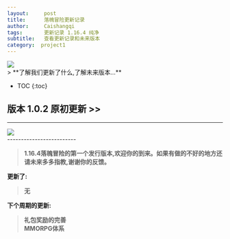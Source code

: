 ```yaml
---
layout:     post
title:      落魄冒险更新记录
author:     Caishangqi
tags: 		更新记录 1.16.4 纯净
subtitle:  	查看更新记录和未来版本
category:  project1
---
```

<!-- Start Writing Below in Markdown -->
<div align=left>
<img src= "https://s3.ax1x.com/2020/12/19/rtzY0H.png" />
</div>
> **了解我们更新了什么,了解未来版本...**


* TOC
{:toc}



## 版本 1.0.2 原初更新 >>

-------------------------
<div align=left>
<img src= "https://s3.ax1x.com/2020/12/17/rGyX4O.gif" />
</div>
-------------------------

> **1.16.4落魄冒险的第一个发行版本,欢迎你的到来。如果有做的不好的地方还请未来多多指教,谢谢你的反馈。**

**更新了:**
> **无**

**下个周期的更新:**
> **礼包奖励的完善**
<br/>**MMORPG体系**
